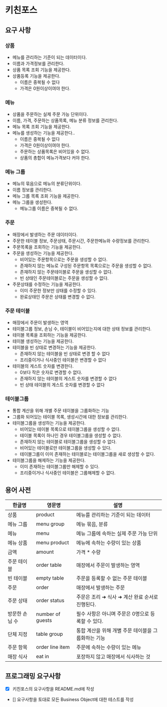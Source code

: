 # 키친포스

## 요구 사항

### 상품
- 메뉴를 관리하는 기준이 되는 데이터이다. 
- 이름과 가격정보를 관리한다.
- 상품 목록 조회 기능을 제공한다.
- 상품등록 기능을 제공한다.
  - 이름은 중복될 수 없다
  - 가격은 0원이상이여야 한다.

### 메뉴
- 상품을 주문하는 실제 주문 가능 단위이다.
- 이름, 가격, 주문하는 상품목록, 메뉴 분류 정보를 관리한다.
- 메뉴 목록 조회 기능을 제공한다.
- 메뉴를 생성하는 기능을 제공한다..
  - 이름은 중복될 수 없다
  - 가격은 0원이상이여야 한다.
  - 주문하는 상품목록은 비어있을 수 없다.
  - 상품의 총합이 메뉴가격보다 커야 한다.

### 메뉴 그룹
- 메뉴의 묶음으로 메뉴의 분류단위이다.
- 이름 정보를 관리한다.
- 메뉴 그룹 목록 조회 기능을 제공한다.
- 메뉴 그룹을 생성한다.
  - 메뉴그룹 이름은 중복될 수 없다.
  
### 주문
- 매장에서 발생하는 주문 데이터이다.
- 주문한 테이블 정보, 주문상태, 주문시간, 주문한메뉴와 수량정보를 관리한다.
- 주문목록을 조회하는 기능을 제공한다.
- 주문을 생성하는 기능을 제공한다.
  - 비어있는 주문항목으로는 주문을 생성할 수 없다.
  - 존재하지 않는 메뉴로 구성된 주문항목 목록으로는 주문을 생성할 수 없다.
  - 존재하지 않는 주문테이블로 주문을 생성할 수 없다.
  - 빈 상태인 주문테이블로는 주문을 생성할 수 없다.
- 주문상태를 수정하는 기능을 제공한다.
  - 이미 주문한 정보만 상태를 수정할 수 있다.
  - 완료상태인 주문은 상태를 변경할 수 없다.

### 주문 테이블
- 매장에서 주문이 발생하는 영역
- 테이블그룹 정보, 손님 수, 테이블이 비어있는지에 대한 상태 정보를 관리한다.
- 테이블 목록을 조회하는 기능을 제공한다.
- 테이블 생성하는 기능을 제공한다.
- 테이블을 빈 상태로 변경하는 기능을 제공한다.
  - 존재하지 않는 테이블을 빈 상태로 변경 할 수 없다
  - 조리중이거나 식사중인 테이블은 변경할 수 없다
- 테이블의 게스트 숫자를 변경한다.
  - 0보다 작은 숫자로 변경할 수 없다.
  - 존재하지 않는 테이블의 게스트 숫자를 변경할 수 없다
  - 빈 상태 테이블의 게스트 숫자를 변경할 수 없다

### 테이블그룹
- 통합 계산을 위해 개별 주문 테이블을 그룹화하는 기능
- 그룹화 되어있는 테이블 목록, 생성시간에 대한 정보를 관리한다.
- 테이블그룹을 생성하는 기능을 제공한다.
  - 비어있는 테이블 목록으로 테이블그룹을 생성할 수 없다.
  - 테이블 목록이 하나인 경우 테이블그룹을 생성할 수 없다.
  - 존재하지 않는 테이블로 테이블그룹을 생성할 수 없다.
  - 비어있는 테이블로만 테이블그룹을 생성할 수 있다.
  - 테이블그룹이 이미 존재하는 테이블로는 테이블그룹을 새로 생성할 수 없다.
- 테이블그룹을 해제하는 기능을 제공한다.
  - 이미 존재하는 테이블그룹만 해제할 수 있다.
  - 조리중이거나 식사중인 테이블은 그룹해제할 수 없다.

## 용어 사전

| 한글명 | 영문명 | 설명 |
| --- | --- | --- |
| 상품 | product | 메뉴를 관리하는 기준이 되는 데이터 |
| 메뉴 그룹 | menu group | 메뉴 묶음, 분류 |
| 메뉴 | menu | 메뉴 그룹에 속하는 실제 주문 가능 단위 |
| 메뉴 상품 | menu product | 메뉴에 속하는 수량이 있는 상품 |
| 금액 | amount | 가격 * 수량 |
| 주문 테이블 | order table | 매장에서 주문이 발생하는 영역 |
| 빈 테이블 | empty table | 주문을 등록할 수 없는 주문 테이블 |
| 주문 | order | 매장에서 발생하는 주문 |
| 주문 상태 | order status | 주문은 조리 ➜ 식사 ➜ 계산 완료 순서로 진행된다. |
| 방문한 손님 수 | number of guests | 필수 사항은 아니며 주문은 0명으로 등록할 수 있다. |
| 단체 지정 | table group | 통합 계산을 위해 개별 주문 테이블을 그룹화하는 기능 |
| 주문 항목 | order line item | 주문에 속하는 수량이 있는 메뉴 |
| 매장 식사 | eat in | 포장하지 않고 매장에서 식사하는 것 |

## 프로그래밍 요구사항
- [x] 키친포스의 요구사항을 README.md에 작성
- [] 요구사항을 토대로 모든 Business Object에 대한 테스트를 작성
